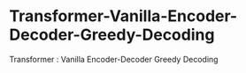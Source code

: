 # Transformer-Vanilla-Encoder-Decoder-Greedy-Decoding
Transformer : Vanilla Encoder-Decoder Greedy Decoding
